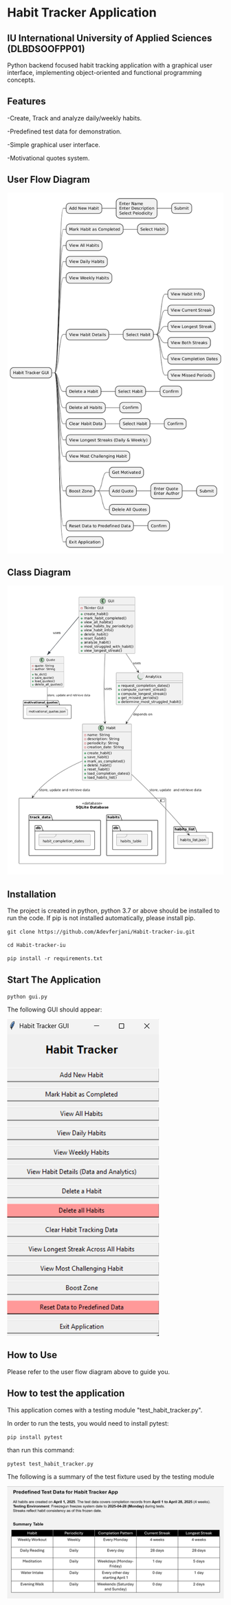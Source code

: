 # Habit Tracker Application
## IU International University of Applied Sciences (DLBDSOOFPP01)
Python backend focused habit tracking application with a graphical user interface, implementing object-oriented and functional programming concepts.
## Features
-Create, Track and analyze daily/weekly habits.

-Predefined test data for demonstration.

-Simple graphical user interface.

-Motivational quotes system.

## User Flow Diagram
![User-flow diagram](pictures/user-flow.png)
## Class Diagram
![Class diagram](pictures/class-diagram.png)
## Installation
The project is created in python, python 3.7 or above should be installed to run the code. If pip is not installed automatically, please install pip.

`git clone https://github.com/Adevferjani/Habit-tracker-iu.git`

`cd Habit-tracker-iu`

`pip install -r requirements.txt`
## Start The Application
`python gui.py`

The following GUI should appear:

![GUI_menu](pictures/gui_menu.png)
## How to Use
Please refer to the user flow diagram above to guide you.

## How to test the application
This application comes with a testing module "test_habit_tracker.py".

In order to run the tests, you would need to install pytest:

`pip install pytest`

than run this command:

`pytest test_habit_tracker.py`

The following is a summary of the test fixture used by the testing module

![Test_fixture_summary](pictures/test_fixture_summary.png)
